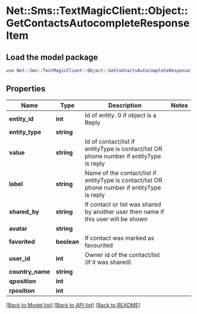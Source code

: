 # Net::Sms::TextMagicClient::Object::GetContactsAutocompleteResponseItem

## Load the model package
```perl
use Net::Sms::TextMagicClient::Object::GetContactsAutocompleteResponseItem;
```

## Properties
Name | Type | Description | Notes
------------ | ------------- | ------------- | -------------
**entity_id** | **int** | Id of entity. 0 if object is a Reply | 
**entity_type** | **string** |  | 
**value** | **string** | Id of contact/list if entityType is contact/list OR phone number if entityType is reply | 
**label** | **string** | Name of the contact/list if entityType is contact/list OR phone number if entityType is reply | 
**shared_by** | **string** | If contact or list was shared by another user then name if this user will be shown | 
**avatar** | **string** |  | 
**favorited** | **boolean** | If contact was marked as favourited | 
**user_id** | **int** | Owner id of the contact/list (if it was shared) | 
**country_name** | **string** |  | 
**qposition** | **int** |  | 
**rposition** | **int** |  | 

[[Back to Model list]](../README.md#documentation-for-models) [[Back to API list]](../README.md#documentation-for-api-endpoints) [[Back to README]](../README.md)


